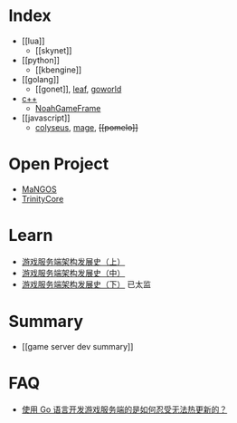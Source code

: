 # Index
- [[lua]]
  - [[skynet]]
- [[python]]
  - [[kbengine]]
- [[golang]]
  - [[gonet]], [leaf](https://github.com/name5566/leaf), [goworld](https://github.com/xiaonanln/goworld)
- [c++](../C-plus-plus)
  - [NoahGameFrame](https://github.com/ketoo/NoahGameFrame)
- [[javascript]]
  - [colyseus](https://github.com/gamestdio/colyseus), [mage](https://github.com/mage/mage), ~~[[pomelo]]~~


# Open Project
- [MaNGOS](https://github.com/mangos/MaNGOS)
- [TrinityCore](https://github.com/TrinityCore/TrinityCore)


# Learn
- [游戏服务端架构发展史（上）](http://www.skywind.me/blog/archives/1265)
- [游戏服务端架构发展史（中）](http://www.skywind.me/blog/archives/1301)
- [游戏服务端架构发展史（下）](http://www.skywind.me/blog/archives/1327) 已太监


# Summary
- [[game server dev summary]]


# FAQ
- [使用 Go 语言开发游戏服务端的是如何忍受无法热更新的？](https://www.zhihu.com/question/31912663)

